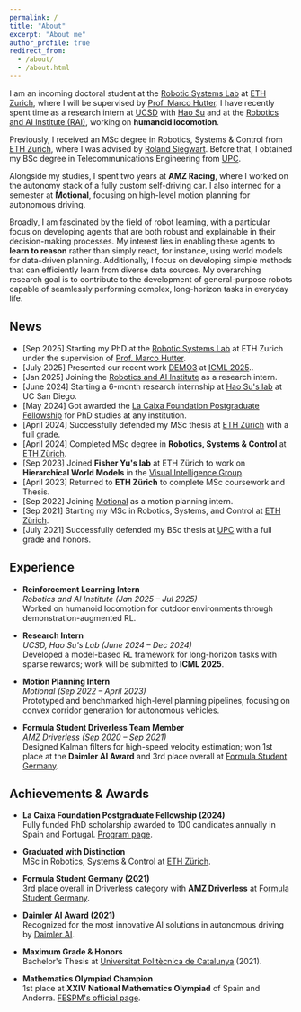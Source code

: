 ```yaml
---
permalink: /
title: "About"
excerpt: "About me"
author_profile: true
redirect_from: 
  - /about/
  - /about.html
---
```


I am an incoming doctoral student at the [Robotic Systems Lab](https://rsl.ethz.ch/) at [ETH Zurich](https://ethz.ch/en.html), where I will be supervised by [Prof. Marco Hutter](https://rsl.ethz.ch/the-lab/people/person-detail.html?persid=110601). I have recently spent time as a research intern at [UCSD](https://ucsd.edu/) with [Hao Su](https://cseweb.ucsd.edu/~haosu/index.html) and at the [Robotics and AI Institute (RAI)](https://theaiinstitute.com/), working on **humanoid locomotion**.  

Previously, I received an MSc degree in Robotics, Systems & Control from [ETH Zurich](https://ethz.ch/en.html), where I was advised by [Roland Siegwart](https://asl.ethz.ch/the-lab/people/person-detail.Mjk5ODE=.TGlzdC8yMDI4LDEyMDExMzk5Mjg=.html). Before that, I obtained my BSc degree in Telecommunications Engineering from [UPC](https://telecos.upc.edu/en?set_language=en).  

Alongside my studies, I spent two years at **AMZ Racing**, where I worked on the autonomy stack of a fully custom self-driving car. I also interned for a semester at **Motional**, focusing on high-level motion planning for autonomous driving.  

Broadly, I am fascinated by the field of robot learning, with a particular focus on developing agents that are both robust and explainable in their decision-making processes. My interest lies in enabling these agents to **learn to reason** rather than simply react, for instance, using world models for data-driven planning. Additionally, I focus on developing simple methods that can efficiently learn from diverse data sources. My overarching research goal is to contribute to the development of general-purpose robots capable of seamlessly performing complex, long-horizon tasks in everyday life.

## News
- [Sep 2025] Starting my PhD at the [Robotic Systems Lab](https://rsl.ethz.ch/) at ETH Zurich under the supervision of [Prof. Marco Hutter](https://rsl.ethz.ch/the-lab/people/person-detail.html?persid=110601).
- [July 2025] Presented our recent work [DEMO3](https://adrialopezescoriza.github.io/demo3/) at [ICML 2025](https://icml.cc/virtual/2025/poster/46087)..
- [Jan 2025]  Joining the [Robotics and AI Institute](https://rai-inst.com/) as a research intern. 
- [June 2024] Starting a 6-month research internship at [Hao Su's lab](https://cseweb.ucsd.edu/~haosu/) at UC San Diego.  
- [May 2024]  Got awarded the [La Caixa Foundation Postgraduate Fellowship](https://lacaixafoundation.org/en/postgraduate-fellowships-abroad-call) for PhD studies at any institution.  
- [April 2024] Successfully defended my MSc thesis at [ETH Zürich](https://ethz.ch/en.html) with a full grade.  
- [April 2024] Completed MSc degree in **Robotics, Systems & Control** at [ETH Zürich](https://ethz.ch/en.html).  
- [Sep 2023]  Joined **Fisher Yu's lab** at ETH Zürich to work on **Hierarchical World Models** in the [Visual Intelligence Group](https://vision.ee.ethz.ch/).  
- [April 2023] Returned to **ETH Zürich** to complete MSc coursework and Thesis.  
- [Sep 2022]  Joining [Motional](https://motional.com/) as a motion planning intern.
- [Sep 2021] Starting my MSc in Robotics, Systems, and Control at [ETH Zürich](https://ethz.ch/en.html).
- [July 2021] Successfully defended my BSc thesis at [UPC](https://telecos.upc.edu/en?set_language=en) with a full grade and honors.

## Experience
- **Reinforcement Learning Intern**  
  *Robotics and AI Institute (Jan 2025 – Jul 2025)*  
  Worked on humanoid locomotion for outdoor environments through demonstration-augmented RL.

- **Research Intern**  
  *UCSD, Hao Su's Lab (June 2024 – Dec 2024)*  
  Developed a model-based RL framework for long-horizon tasks with sparse rewards; work will be submitted to **ICML 2025**.

- **Motion Planning Intern**  
  *Motional (Sep 2022 – April 2023)*  
  Prototyped and benchmarked high-level planning pipelines, focusing on convex corridor generation for autonomous vehicles.

- **Formula Student Driverless Team Member**  
  *AMZ Driverless (Sep 2020 – Sep 2021)*  
  Designed Kalman filters for high-speed velocity estimation; won 1st place at the **Daimler AI Award** and 3rd place overall at [Formula Student Germany](https://www.formulastudent.de/).

## Achievements & Awards
- **La Caixa Foundation Postgraduate Fellowship (2024)**  
  Fully funded PhD scholarship awarded to 100 candidates annually in Spain and Portugal. [Program page](https://lacaixafoundation.org/en/postgraduate-fellowships-abroad-call).

- **Graduated with Distinction**  
  MSc in Robotics, Systems & Control at [ETH Zürich](https://master-robotics.ethz.ch/).

- **Formula Student Germany (2021)**  
  3rd place overall in Driverless category with **AMZ Driverless** at [Formula Student Germany](https://www.formulastudent.de/).

- **Daimler AI Award (2021)**  
  Recognized for the most innovative AI solutions in autonomous driving by [Daimler AI](https://www.formulastudent.de/pr/news/details/article/daimler-driverless-ai-award-2021-update/).

- **Maximum Grade & Honors**  
  Bachelor's Thesis at [Universitat Politècnica de Catalunya](https://telecos.upc.edu/en?set_language=en) (2021).

- **Mathematics Olympiad Champion**  
  1st place at **XXIV National Mathematics Olympiad** of Spain and Andorra. [FESPM's official page](https://fespm.es/index.php/2013/07/03/xxiv-olimpiada-cuadro-de-honor/).




